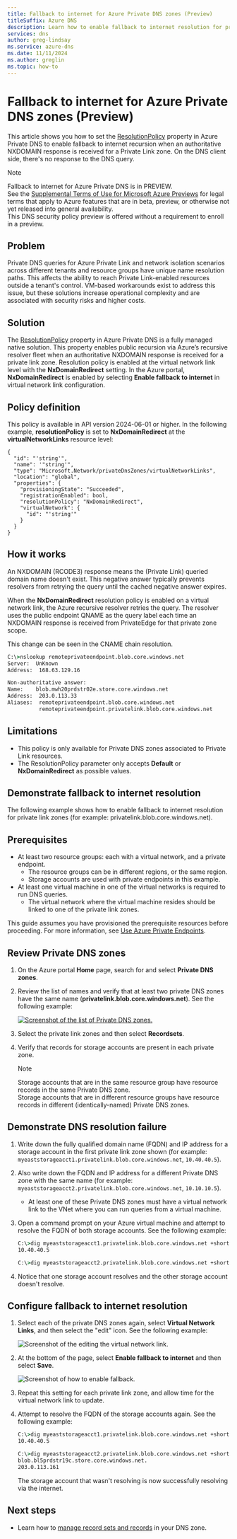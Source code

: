 ```yaml
---
title: Fallback to internet for Azure Private DNS zones (Preview)
titleSuffix: Azure DNS
description: Learn how to enable fallback to internet resolution for private DNS.
services: dns
author: greg-lindsay
ms.service: azure-dns
ms.date: 11/11/2024
ms.author: greglin
ms.topic: how-to
---
```


# Fallback to internet for Azure Private DNS zones (Preview)

This article shows you how to set the [ResolutionPolicy](/java/api/com.azure.resourcemanager.privatedns.models.resolutionpolicy) property in Azure Private DNS to enable fallback to internet recursion when an authoritative NXDOMAIN response is received for a Private Link zone. On the DNS client side, there's no response to the DNS query.

> [!NOTE]
> Fallback to internet for Azure Private DNS is in PREVIEW.<br> 
> See the [Supplemental Terms of Use for Microsoft Azure Previews](https://azure.microsoft.com/support/legal/preview-supplemental-terms/) for legal terms that apply to Azure features that are in beta, preview, or otherwise not yet released into general availability.<br>
> This DNS security policy preview is offered without a requirement to enroll in a preview.

## Problem

Private DNS queries for Azure Private Link and network isolation scenarios across different tenants and resource groups have unique name resolution paths. This affects the ability to reach Private Link-enabled resources outside a tenant's control. VM-based workarounds exist to address this issue, but these solutions increase operational complexity and are associated with security risks and higher costs.

## Solution

The [ResolutionPolicy](/java/api/com.azure.resourcemanager.privatedns.models.resolutionpolicy) property in Azure Private DNS is a fully managed native solution. This property enables public recursion via Azure’s recursive resolver fleet when an authoritative NXDOMAIN response is received for a private link zone. Resolution policy is enabled at the virtual network link level with the **NxDomainRedirect** setting. In the Azure portal, **NxDomainRedirect** is enabled by selecting **Enable fallback to internet** in virtual network link configuration.

## Policy definition

This policy is available in API version 2024-06-01 or higher. In the following example, **resolutionPolicy** is set to **NxDomainRedirect** at the **virtualNetworkLinks** resource level:

```
{
  "id": "'string'",
  "name": '"string'",
  "type": "Microsoft.Network/privateDnsZones/virtualNetworkLinks",
  "location": "global",
  "properties": {
    "provisioningState": "Succeeded",
    "registrationEnabled": bool,
    "resolutionPolicy": "NxDomainRedirect",
    "virtualNetwork": {
      "id": "'string'"
    }
  }
}
```

## How it works

An NXDOMAIN (RCODE3) response means the (Private Link) queried domain name doesn't exist. This negative answer typically prevents resolvers from retrying the query until the cached negative answer expires.

When the **NxDomainRedirect** resolution policy is enabled on a virtual network link, the Azure recursive resolver retries the query. The resolver uses the public endpoint QNAME as the query label each time an NXDOMAIN response is received from PrivateEdge for that private zone scope.

This change can be seen in the CNAME chain resolution.

```cmd
C:\>nslookup remoteprivateendpoint.blob.core.windows.net
Server:  UnKnown
Address:  168.63.129.16

Non-authoritative answer:
Name:    blob.mwh20prdstr02e.store.core.windows.net
Address:  203.0.113.33
Aliases:  remoteprivateendpoint.blob.core.windows.net
          remoteprivateendpoint.privatelink.blob.core.windows.net
```

## Limitations

* This policy is only available for Private DNS zones associated to Private Link resources.
* The ResolutionPolicy parameter only accepts **Default** or **NxDomainRedirect** as possible values.

## Demonstrate fallback to internet resolution

The following example shows how to enable fallback to internet resolution for private link zones (for example: privatelink.blob.core.windows.net).

## Prerequisites

* At least two resource groups: each with a virtual network, and a private endpoint. 
  * The resource groups can be in different regions, or the same region.
  * Storage accounts are used with private endpoints in this example.
* At least one virtual machine in one of the virtual networks is required to run DNS queries.
  * The virtual network where the virtual machine resides should be linked to one of the private link zones.

This guide assumes you have provisioned the prerequisite resources before proceeding. For more information, see [Use Azure Private Endpoints](/azure/storage/common/storage-private-endpoints).

## Review Private DNS zones

1. On the Azure portal **Home** page, search for and select **Private DNS zones**.
2. Review the list of names and verify that at least two private DNS zones have the same name (**privatelink.blob.core.windows.net**). See the following example: 

    [ ![Screenshot of the list of Private DNS zones.](./media/private-dns-fallback/private-zones.png) ](./media/private-dns-fallback/private-zones.png#lightbox)

3. Select the private link zones and then select **Recordsets**. 
4. Verify that records for storage accounts are present in each private zone.

    > [!NOTE]
    > Storage accounts that are in the same resource group have resource records in the same Private DNS zone.<br>
    > Storage accounts that are in different resource groups have resource records in different (identically-named) Private DNS zones.

## Demonstrate DNS resolution failure

1. Write down the fully qualified domain name (FQDN) and IP address for a storage account in the first private link zone shown (for example: `myeaststorageacct1.privatelink.blob.core.windows.net`, `10.40.40.5`).
2. Also write down the FQDN and IP address for a different Private DNS zone with the same name (for example: `myeaststorageacct2.privatelink.blob.core.windows.net`, `10.10.10.5`).
    * At least one of these Private DNS zones must have a virtual network link to the VNet where you can run queries from a virtual machine.
3. Open a command prompt on your Azure virtual machine and attempt to resolve the FQDN of both storage accounts. See the following example:

    ```cmd
    C:\>dig myeaststorageacct1.privatelink.blob.core.windows.net +short
    10.40.40.5

    C:\>dig myeaststorageacct2.privatelink.blob.core.windows.net +short

    ```
4. Notice that one storage account resolves and the other storage account doesn't resolve.

## Configure fallback to internet resolution

1. Select each of the private DNS zones again, select **Virtual Network Links**, and then select the "edit" icon. See the following example:

   ![Screenshot of the editing the virtual network link.](./media/private-dns-fallback/edit-link.png)

2. At the bottom of the page, select **Enable fallback to internet** and then select **Save**.

   ![Screenshot of how to enable fallback.](./media/private-dns-fallback/enable-fallback.png)

3. Repeat this setting for each private link zone, and allow time for the virtual network link to update.
4. Attempt to resolve the FQDN of the storage accounts again. See the following example:

    ```cmd
    C:\>dig myeaststorageacct1.privatelink.blob.core.windows.net +short
    10.40.40.5

    C:\>dig myeaststorageacct2.privatelink.blob.core.windows.net +short
    blob.bl5prdstr19c.store.core.windows.net.
    203.0.113.161
    ```
    The storage account that wasn't resolving is now successfully resolving via the internet.

## Next steps

* Learn how to [manage record sets and records](./private-dns-getstarted-cli.md) in your DNS zone.
